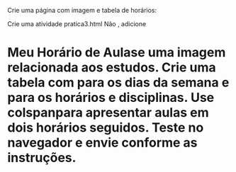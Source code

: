 Crie uma página com imagem e tabela de horários:

Crie uma atividade pratica3.html
Não <body>, adicione <h1>Meu Horário de Aulase uma imagem relacionada aos estudos.
Crie uma tabela com <thead>para os dias da semana e <tbody>para os horários e disciplinas.
Use colspanpara apresentar aulas em dois horários seguidos.
Teste no navegador e envie conforme as instruções.
